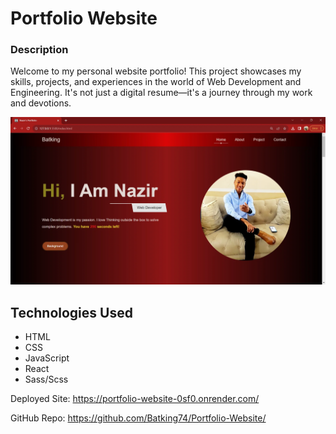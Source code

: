 # Portfolio Website

### Description
Welcome to my personal website portfolio! This project showcases my skills, projects, and experiences in the world of Web Development and Engineering. It's not just a digital resume—it's a journey through my work and devotions.


![Image of Nazir's Portfolio Website](./client/public/images/projects/Portfolio_Website.webp)


## Technologies Used
- HTML
- CSS
- JavaScript
- React
- Sass/Scss

Deployed Site: https://portfolio-website-0sf0.onrender.com/

GitHub Repo: https://github.com/Batking74/Portfolio-Website/
